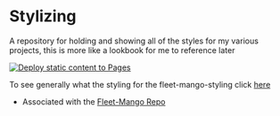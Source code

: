 # Stylizing
A repository for holding and showing all of the styles for my various projects, this is more like a lookbook for me to reference later

[![Deploy static content to Pages](https://github.com/BHaessler/Stylizing/actions/workflows/static.yml/badge.svg?branch=main&event=page_build)](https://github.com/BHaessler/Stylizing/actions/workflows/static.yml)


To see generally what the styling for the fleet-mango-styling click [here](https://bhaessler.github.io/Stylizing/index.html)
- Associated with the [Fleet-Mango Repo](https://github.com/BHaessler/Fleet_Mango)
